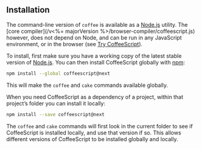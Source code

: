 ## Installation

The command-line version of `coffee` is available as a [Node.js](https://nodejs.org/) utility. The [core compiler](/v<%= majorVersion %>/browser-compiler/coffeescript.js) however, does not depend on Node, and can be run in any JavaScript environment, or in the browser (see [Try CoffeeScript](#try)).

To install, first make sure you have a working copy of the latest stable version of [Node.js](https://nodejs.org/). You can then install CoffeeScript globally with [npm](https://www.npmjs.com/):

```bash
npm install --global coffeescript@next
```

This will make the `coffee` and `cake` commands available globally.

When you need CoffeeScript as a dependency of a project, within that project’s folder you can install it locally:

```bash
npm install --save coffeescript@next
```

The `coffee` and `cake` commands will first look in the current folder to see if CoffeeScript is installed locally, and use that version if so. This allows different versions of CoffeeScript to be installed globally and locally.
